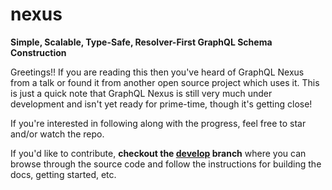 # nexus

**Simple, Scalable, Type-Safe, Resolver-First GraphQL Schema Construction**

Greetings!! If you are reading this then you've heard of GraphQL Nexus from a talk or found it from another open source project which uses it. This is just a quick note that GraphQL Nexus is still very much under development and isn't yet ready for prime-time, though it's getting close!

If you're interested in following along with the progress, feel free to star and/or watch the repo.

If you'd like to contribute, **checkout the [develop](tree/develop) branch** where you can browse through the source code and follow the instructions for building the docs, getting started, etc.
